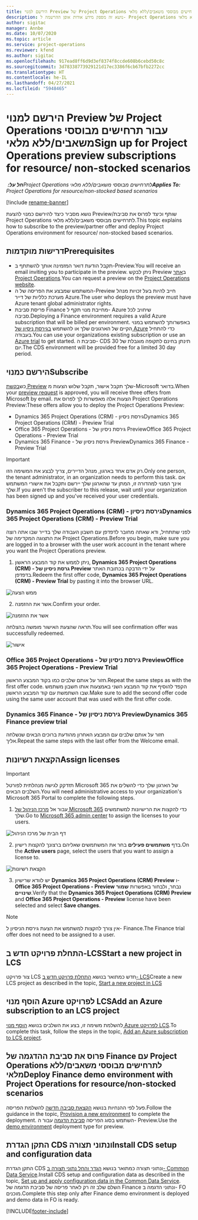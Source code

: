 ```yaml
---
title: הירשם למנוי Preview של Project Operations עבור תרחישים מבוססי משאבים/ללא מלאי
description: נושא זה מספק מידע אודות אופן ההרשמה ל- Project Operations ופריסה שלו עבור תרחישים מבוססי משאבים/ללא מלאי.
author: sigitac
manager: Annbe
ms.date: 10/07/2020
ms.topic: article
ms.service: project-operations
ms.reviewer: kfend
ms.author: sigitac
ms.openlocfilehash: 917ead8ff6d9d3ef8374f8ccde608b6cebd50c8c
ms.sourcegitcommit: 3d78338773929121d17ec3386f6cb67bfb2272cc
ms.translationtype: HT
ms.contentlocale: he-IL
ms.lasthandoff: 04/27/2021
ms.locfileid: "5948465"
---
```

# <a name="sign-up-for-project-operations-preview-subscriptions-for-resource-non-stocked-scenarios"></a><span data-ttu-id="4d72e-103">הירשם למנוי Preview של Project Operations עבור תרחישים מבוססי משאבים/ללא מלאי</span><span class="sxs-lookup"><span data-stu-id="4d72e-103">Sign up for Project Operations preview subscriptions for resource/ non-stocked scenarios</span></span>

<span data-ttu-id="4d72e-104">_**חל על:** ‏Project Operations לתרחישים מבוססי משאבים/ללא מלאי_</span><span class="sxs-lookup"><span data-stu-id="4d72e-104">_**Applies To:** Project Operations for resource/non-stocked based scenarios_</span></span>

[!include [rename-banner](~/includes/cc-data-platform-banner.md)]

<span data-ttu-id="4d72e-105">נושא מסביר כיצד להירשם כמנוי להצעת Preview/שותף וכיצד לפרוס את סביבת Project Operations לתרחישים מבוססי משאבים/ללא מלאי.</span><span class="sxs-lookup"><span data-stu-id="4d72e-105">This topic explains how to subscribe to the preview/partner offer and deploy Project Operations environment for resource/ non-stocked based scenarios.</span></span>

## <a name="prerequisites"></a><span data-ttu-id="4d72e-106">דרישות מוקדמות</span><span class="sxs-lookup"><span data-stu-id="4d72e-106">Prerequisites</span></span>

- <span data-ttu-id="4d72e-107">תקבל הודעת דואר המזמינה אותך להשתתף ב-Preview.</span><span class="sxs-lookup"><span data-stu-id="4d72e-107">You will receive an email inviting you to participate in the preview.</span></span> <span data-ttu-id="4d72e-108">ניתן לבקש Preview ב[אתר Project Operations](https://dynamics.microsoft.com/en-us/project-operations/overview/).</span><span class="sxs-lookup"><span data-stu-id="4d72e-108">You can request a preview on the [Project Operations website](https://dynamics.microsoft.com/en-us/project-operations/overview/).</span></span>
- <span data-ttu-id="4d72e-109">המשתמש שמבצע את הפריסה של ה-Preview חייב להיות בעל זכויות מנהל מערכת כלליות של דייר Azure.</span><span class="sxs-lookup"><span data-stu-id="4d72e-109">The user who deploys the preview must have Azure tenant global administrator rights.</span></span>
- <span data-ttu-id="4d72e-110">פריסת סביבת Finance מחייבת מנוי תקף ל- Azure שיחויב לכל סביבה.</span><span class="sxs-lookup"><span data-stu-id="4d72e-110">Deploying a Finance environment requires a valid Azure subscription that will be billed per environment.</span></span> <span data-ttu-id="4d72e-111">באפשרותך להשתמש במנוי הקיים של הארגונים שלך או להשתמש [בגירסת ניסיון של Azure](https://azure.microsoft.com/en-us/free/) כדי להתחיל בעבודה.</span><span class="sxs-lookup"><span data-stu-id="4d72e-111">You can use your organizations existing subscription or use an [Azure trial](https://azure.microsoft.com/en-us/free/) to get started.</span></span> <span data-ttu-id="4d72e-112">סביבת ה- CDS תינתן בחינם לתקופה מוגבלת של 30 יום.</span><span class="sxs-lookup"><span data-stu-id="4d72e-112">The CDS environment will be provided free for a limited 30 day period.</span></span>

## <a name="subscribe"></a><span data-ttu-id="4d72e-113">הירשם כמנוי</span><span class="sxs-lookup"><span data-stu-id="4d72e-113">Subscribe</span></span>

<span data-ttu-id="4d72e-114">כש[בקשת ‎Preview](https://forms.office.com/FormsPro/Pages/ResponsePage.aspx?id=v4j5cvGGr0GRqy180BHbR56j8lZs0FdAvwT75_WNFyxUMkRDV1NYQU5TNjE2VjhKOVBUNVg2R0s1NC4u) שלך תקבל אישור, תקבל שלוש הצעות מ-Microsoft בדואר.</span><span class="sxs-lookup"><span data-stu-id="4d72e-114">When your [preview request](https://forms.office.com/FormsPro/Pages/ResponsePage.aspx?id=v4j5cvGGr0GRqy180BHbR56j8lZs0FdAvwT75_WNFyxUMkRDV1NYQU5TNjE2VjhKOVBUNVg2R0s1NC4u) is approved, you will receive three offers from Microsoft by email.</span></span> <span data-ttu-id="4d72e-115">הצעות אלה מאפשרות לך לפרוס את Project Operations Preview:</span><span class="sxs-lookup"><span data-stu-id="4d72e-115">These offers allow you to deploy the Project Operations Preview:</span></span>

- <span data-ttu-id="4d72e-116">Dynamics 365 Project Operations (CRM)‎ - גירסת ניסיון</span><span class="sxs-lookup"><span data-stu-id="4d72e-116">Dynamics 365 Project Operations (CRM) - Preview Trial</span></span>
- <span data-ttu-id="4d72e-117">Office 365 Project Operations - גירסת ניסיון של Preview</span><span class="sxs-lookup"><span data-stu-id="4d72e-117">Office 365 Project Operations - Preview Trial</span></span>
- <span data-ttu-id="4d72e-118">Dynamics 365 Finance - גירסת ניסיון של Preview</span><span class="sxs-lookup"><span data-stu-id="4d72e-118">Dynamics 365 Finance - Preview Trial</span></span>

> [!IMPORTANT]
> <span data-ttu-id="4d72e-119">רק אדם אחד בארגון, מנהל הדיירים, צריך לבצע את המשימה הזו.</span><span class="sxs-lookup"><span data-stu-id="4d72e-119">Only one person, the tenant administrator, in an organization needs to perform this task.</span></span> <span data-ttu-id="4d72e-120">אם אינך המנוי למהדורה זו, המתן עד שהארגון שלך יירשם ותקבל את אישורי המשתמש שלך.</span><span class="sxs-lookup"><span data-stu-id="4d72e-120">If you aren't the subscriber to this release, wait until your organization has been signed up and you've received your user credentials.</span></span>

### <a name="dynamics-365-project-operations-crm---preview-trial"></a><span data-ttu-id="4d72e-121">Dynamics 365 Project Operations (CRM)‎ - גירסת ניסיון</span><span class="sxs-lookup"><span data-stu-id="4d72e-121">Dynamics 365 Project Operations (CRM) - Preview Trial</span></span> 

<span data-ttu-id="4d72e-122">לפני שתתחיל, ודא שאתה מחובר לדפדפן עם חשבון העבודה שלך בדייר שבו אתה רוצה את התצוגה המקדימה של Project Operations.</span><span class="sxs-lookup"><span data-stu-id="4d72e-122">Before you begin, make sure you are logged in to a browser with the user work account in the tenant where you want the Project Operations preview.</span></span>

1. <span data-ttu-id="4d72e-123">ניתן לממש את קוד המבצע הראשון, **Dynamics 365 Project Operations (CRM)‎ - גרסת ניסיון של Preview** על ידי הדבקה בכתובת האתר בדפדפן.</span><span class="sxs-lookup"><span data-stu-id="4d72e-123">Redeem the first offer code, **Dynamics 365 Project Operations (CRM) - Preview Trial** by pasting it into the browser URL.</span></span>

![ממש הצעה](./media/16RedeemFirstOfferNew.png)

2. <span data-ttu-id="4d72e-125">אשר את ההזמנה.</span><span class="sxs-lookup"><span data-stu-id="4d72e-125">Confirm your order.</span></span>

![אשר את ההזמנה](./media/17ConfirmOrderNew.png)

<span data-ttu-id="4d72e-127">תראה שהצעת האישור מומשה בהצלחה.</span><span class="sxs-lookup"><span data-stu-id="4d72e-127">You will see confirmation offer was successfully redeemed.</span></span>

![אישור](./media/18OrderConfirmationNew.png)

### <a name="office-365-project-operations---preview-trial"></a><span data-ttu-id="4d72e-129">Office 365 Project Operations - גירסת ניסיון של Preview</span><span class="sxs-lookup"><span data-stu-id="4d72e-129">Office 365 Project Operations - Preview Trial</span></span>

<span data-ttu-id="4d72e-130">חזור על אותם שלבים כמו בקוד המבצע הראשון.</span><span class="sxs-lookup"><span data-stu-id="4d72e-130">Repeat the same steps as with the first offer code.</span></span> <span data-ttu-id="4d72e-131">הקפד להוסיף את קוד המבצע השני באמצעות אותו חשבון משתמש שבו השתמשת עם קוד המבצע הראשון.</span><span class="sxs-lookup"><span data-stu-id="4d72e-131">Make sure to add the second offer code using the same user account that was used with the first offer code.</span></span>

### <a name="dynamics-365-finance-preview-trial"></a><span data-ttu-id="4d72e-132">Dynamics 365 Finance - גירסת ניסיון של Preview</span><span class="sxs-lookup"><span data-stu-id="4d72e-132">Dynamics 365 Finance preview trial</span></span>

<span data-ttu-id="4d72e-133">חזור על אותם שלבים עם המבצע האחרון מהודעת ברוכים הבאים שנשלחה אליך.</span><span class="sxs-lookup"><span data-stu-id="4d72e-133">Repeat the same steps with the last offer from the Welcome email.</span></span>

## <a name="assign-licenses"></a><span data-ttu-id="4d72e-134">הקצאת רשיונות</span><span class="sxs-lookup"><span data-stu-id="4d72e-134">Assign licenses</span></span>

> [!IMPORTANT]
> <span data-ttu-id="4d72e-135">תזדקק לגישה מנהלתית לפורטל Microsoft 365 של הארגון שלך כדי להשלים את השלבים הבאים.</span><span class="sxs-lookup"><span data-stu-id="4d72e-135">You will need administrative access to your organization's Microsoft 365 Portal to complete the following steps.</span></span>

1. <span data-ttu-id="4d72e-136">עבור אל [מרכז הניהול של Microsoft 365](https://portal.office.com/) כדי להקצות את הרישיונות למשתמשים שלך.</span><span class="sxs-lookup"><span data-stu-id="4d72e-136">Go to [Microsoft 365 admin center](https://portal.office.com/) to assign the licenses to your users.</span></span>

![דף הבית של מרכז הניהול](./media/14AdminPortal.png)

2. <span data-ttu-id="4d72e-138">בדף **משתמשים פעילים** בחר את המשתמשים שאליהם ברצונך להקצות רישיון.</span><span class="sxs-lookup"><span data-stu-id="4d72e-138">On the **Active users** page, select the users that you want to assign a license to.</span></span>

![הקצאת רשיונות](./media/15AssignLicenses.png)

3. <span data-ttu-id="4d72e-140">יש לוודא שרישיון **Dynamics 365 Project Operations (CRM) Preview** ו- **Office 365 Project Operations - Preview** נבחר, ולבחור באפשרות **שמור שינויים**.</span><span class="sxs-lookup"><span data-stu-id="4d72e-140">Verify that the **Dynamics 365 Project Operations (CRM) Preview** and **Office 365 Project Operations - Preview** license have been selected and select **Save changes**.</span></span>

> [!NOTE]
> <span data-ttu-id="4d72e-141">אין צורך להקצות למשתמש את הצעת גירסת הניסיון ל- Finance.</span><span class="sxs-lookup"><span data-stu-id="4d72e-141">The Finance trial offer does not need to be assigned to a user.</span></span>

## <a name="start-a-new-project-in-lcs"></a><span data-ttu-id="4d72e-142">התחלת פרויקט חדש ב-LCS</span><span class="sxs-lookup"><span data-stu-id="4d72e-142">Start a new project in LCS</span></span>

<span data-ttu-id="4d72e-143">צור פרויקט LCS חדש כמתואר בנושא [התחלת פרויקט חדש ב- LCS](create-lcs-project.md)</span><span class="sxs-lookup"><span data-stu-id="4d72e-143">Create a new LCS project as described in the topic, [Start a new project in LCS](create-lcs-project.md)</span></span>

## <a name="add-an-azure-subscription-to-an-lcs-project"></a><span data-ttu-id="4d72e-144">הוסף מנוי Azure לפרויקט LCS</span><span class="sxs-lookup"><span data-stu-id="4d72e-144">Add an Azure subscription to an LCS project</span></span>

<span data-ttu-id="4d72e-145">להשלמת משימה זו, בצע את השלבים בנושא [הוסף מנוי Azure לפרויקט LCS](resource-add-azure-subscription-lcs-project.md).</span><span class="sxs-lookup"><span data-stu-id="4d72e-145">To complete this task, follow the steps in the topic, [Add an Azure subscription to LCS project](resource-add-azure-subscription-lcs-project.md).</span></span>

## <a name="deploy-finance-demo-environment-with-project-operations-for-resourcenon-stocked-scenarios"></a><span data-ttu-id="4d72e-146">פרוס את סביבת ההדגמה של Finance עם Project Operations לתרחישים מבוססי משאבים/ללא מלאי‬</span><span class="sxs-lookup"><span data-stu-id="4d72e-146">Deploy Finance demo environment with Project Operations for resource/non-stocked scenarios</span></span>

<span data-ttu-id="4d72e-147">פעל לפי ההנחיות בנושא [הקצאת סביבה חדשה](resource-provision-new-environment.md) להשלמת הפריסה.</span><span class="sxs-lookup"><span data-stu-id="4d72e-147">Follow the guidance in the topic, [Provision a new environment](resource-provision-new-environment.md) to complete the deployment.</span></span> <span data-ttu-id="4d72e-148">השתמש בסוג הפריסה [סביבת הדגמה](/dynamics365/fin-ops-core/dev-itpro/deployment/deploy-demo-environment) עבור ה- Preview.</span><span class="sxs-lookup"><span data-stu-id="4d72e-148">Use the [demo environment](/dynamics365/fin-ops-core/dev-itpro/deployment/deploy-demo-environment) deployment type for preview.</span></span> 

## <a name="install-cds-setup-and-configuration-data"></a><span data-ttu-id="4d72e-149">התקן הגדרת CDS ונתוני תצורה</span><span class="sxs-lookup"><span data-stu-id="4d72e-149">Install CDS setup and configuration data</span></span>

<span data-ttu-id="4d72e-150">התקן הגדרת CDS ונתוני תצורה כמתואר בנושא [הגדר והחל נתוני תצורה ב- Common Data Service](resource-apply-pro-setup-config-data.md).</span><span class="sxs-lookup"><span data-stu-id="4d72e-150">Install CDS setup and configuration data as described in the topic, [Set up and apply configuration data in the Common Data Service](resource-apply-pro-setup-config-data.md).</span></span>
<span data-ttu-id="4d72e-151">השלם שלב זה רק לאחר פריסה של סביבת הדגמה של Finance ונתוני הדגמה ב- FO מוכנים.</span><span class="sxs-lookup"><span data-stu-id="4d72e-151">Complete this step only after Finance demo environment is deployed and demo data in FO is ready.</span></span>


[!INCLUDE[footer-include](../includes/footer-banner.md)]